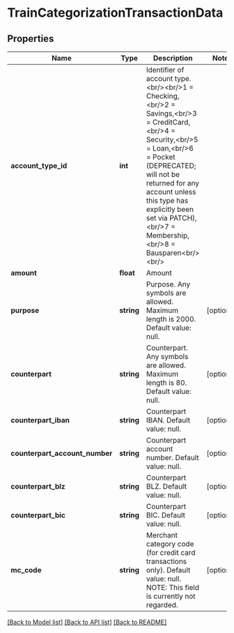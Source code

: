 # TrainCategorizationTransactionData

## Properties
Name | Type | Description | Notes
------------ | ------------- | ------------- | -------------
**account_type_id** | **int** | Identifier of account type.&lt;br/&gt;&lt;br/&gt;1 &#x3D; Checking,&lt;br/&gt;2 &#x3D; Savings,&lt;br/&gt;3 &#x3D; CreditCard,&lt;br/&gt;4 &#x3D; Security,&lt;br/&gt;5 &#x3D; Loan,&lt;br/&gt;6 &#x3D; Pocket (DEPRECATED; will not be returned for any account unless this type has explicitly been set via PATCH),&lt;br/&gt;7 &#x3D; Membership,&lt;br/&gt;8 &#x3D; Bausparen&lt;br/&gt;&lt;br/&gt; | 
**amount** | **float** | Amount | 
**purpose** | **string** | Purpose. Any symbols are allowed. Maximum length is 2000. Default value: null. | [optional] 
**counterpart** | **string** | Counterpart. Any symbols are allowed. Maximum length is 80. Default value: null. | [optional] 
**counterpart_iban** | **string** | Counterpart IBAN. Default value: null. | [optional] 
**counterpart_account_number** | **string** | Counterpart account number. Default value: null. | [optional] 
**counterpart_blz** | **string** | Counterpart BLZ. Default value: null. | [optional] 
**counterpart_bic** | **string** | Counterpart BIC. Default value: null. | [optional] 
**mc_code** | **string** | Merchant category code (for credit card transactions only). Default value: null. NOTE: This field is currently not regarded. | [optional] 

[[Back to Model list]](../README.md#documentation-for-models) [[Back to API list]](../README.md#documentation-for-api-endpoints) [[Back to README]](../README.md)


